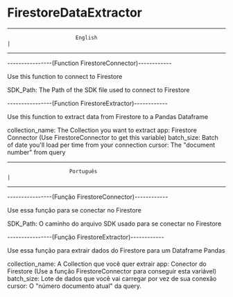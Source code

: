 # FirestoreDataExtractor



-----------------------------------------------------------------------------------------------------------
                          English                                                                         |
-----------------------------------------------------------------------------------------------------------

----------------(Function FirestoreConnector)------------

Use this function to connect to Firestore

SDK_Path: The Path of the SDK file used to connect to Firestore

----------------(Function FirestoreExtractor)------------

Use this function to extract data from Firestore to a Pandas Dataframe

collection_name: The Collection you want to extract 
app: Firestore Connector (Use FirestoreConnector to get this variable)
batch_size: Batch of date you'll load per time from your connection
cursor: The "document number" from query


-----------------------------------------------------------------------------------------------------------
                        Português                                                                         |
-----------------------------------------------------------------------------------------------------------

----------------(Função FirestoreConnector)------------

Use essa função para se conectar no Firestore

SDK_Path: O caminho do arquivo SDK usado para se conectar no Firestore

----------------(Função FirestoreExtractor)------------


Use essa função para extrair dados do Firestore para um Dataframe Pandas

collection_name: A Collection que você quer extrair
app: Conector do Firestore (Use a função FirestoreConnector para conseguir esta variável)
batch_size: Lote de dados que você vai carregar por vez de sua conexão
cursor: O "número documento atual" da query.

